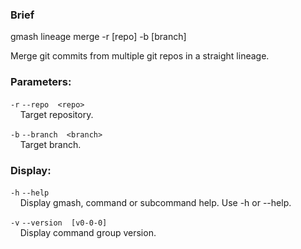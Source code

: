 ### Brief
gmash lineage merge -r [repo] -b [branch]

Merge git commits from multiple git repos in a straight lineage.

### Parameters:
`-r`  `--repo  <repo>` \
&nbsp;&nbsp;&nbsp;&nbsp;Target repository.

`-b`  `--branch  <branch>` \
&nbsp;&nbsp;&nbsp;&nbsp;Target branch.

### Display:
`-h`  `--help` \
&nbsp;&nbsp;&nbsp;&nbsp;Display gmash, command or subcommand help. Use -h or --help.

`-v`  `--version  [v0-0-0]` \
&nbsp;&nbsp;&nbsp;&nbsp;Display command group version.
